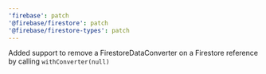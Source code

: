 ```yaml
---
'firebase': patch
'@firebase/firestore': patch
'@firebase/firestore-types': patch
---
```


Added support to remove a FirestoreDataConverter on a Firestore reference by calling `withConverter(null)`
